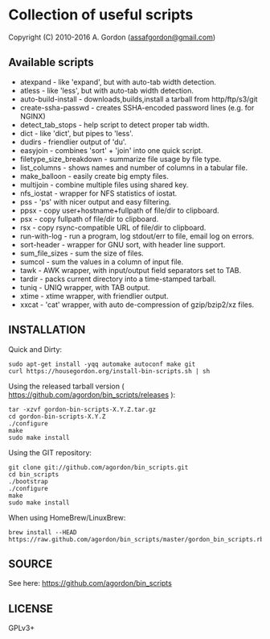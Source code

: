 Collection of useful scripts
============================

Copyright (C) 2010-2016 A. Gordon (assafgordon@gmail.com)

Available scripts
-----------------

* atexpand - like 'expand', but with auto-tab width detection.
* atless - like 'less', but with auto-tab width detection.
* auto-build-install - downloads,builds,install a tarball from http/ftp/s3/git
* create-ssha-passwd - creates SSHA-encoded password lines (e.g. for NGINX)
* detect_tab_stops - help script to detect proper tab width.
* dict - like 'dict', but pipes to 'less'.
* dudirs - friendlier output of 'du'.
* easyjoin - combines 'sort' + 'join' into one quick script.
* filetype_size_breakdown - summarize file usage by file type.
* list_columns - shows names and number of columns in a tabular file.
* make_balloon - easily create big empty files.
* multijoin - combine multiple files using shared key.
* nfs_iostat - wrapper for NFS statistics of iostat.
* pss - 'ps' with nicer output and easy filtering.
* ppsx - copy user+hostname+fullpath of file/dir to clipboard.
* psx - copy fullpath of file/dir to clipboard.
* rsx - copy rsync-compatible URL of file/dir to clipboard.
* run-with-log - run a program, log stdout/err to file, email log on errors.
* sort-header - wrapper for GNU sort, with header line support.
* sum_file_sizes - sum the size of files.
* sumcol - sum the values in a column of input file.
* tawk - AWK wrapper, with input/output field separators set to TAB.
* tardir - packs current directory into a time-stamped tarball.
* tuniq - UNIQ wrapper, with TAB output.
* xtime - xtime wrapper, with friendlier output.
* xxcat - 'cat' wrapper, with auto de-compression of gzip/bzip2/xz files.


INSTALLATION
------------

Quick and Dirty:

    sudo apt-get install -yqq automake autoconf make git
    curl https://housegordon.org/install-bin-scripts.sh | sh


Using the released tarball version ( https://github.com/agordon/bin_scripts/releases ):

    tar -xzvf gordon-bin-scripts-X.Y.Z.tar.gz
    cd gordon-bin-scripts-X.Y.Z
    ./configure
    make
    sudo make install

Using the GIT repository:

    git clone git://github.com/agordon/bin_scripts.git
    cd bin_scripts
    ./bootstrap
    ./configure
    make
    sudo make install

When using HomeBrew/LinuxBrew:

    brew install --HEAD https://raw.github.com/agordon/bin_scripts/master/gordon_bin_scripts.rb


SOURCE
------
See here: https://github.com/agordon/bin_scripts

LICENSE
-------
GPLv3+
